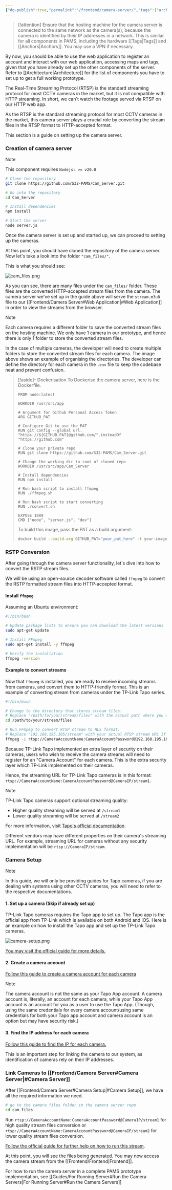 ```yaml
---
{"dg-publish":true,"permalink":"/frontend/camera-server/","tags":["archi","software","camera","streaming","video"],"noteIcon":""}
---
```




> [!attention]
> Ensure that the hosting machine for the camera server is connected to the same network as the camera(s), because the camera is identified by their IP addresses in a network. This is similar for all components in PAMS, including the hardware [[Tags\|Tags]] and [[Anchors\|Anchors]]. You may use a VPN if necessary.

By now, you should be able to use the web application to register an account and interact with our web application, accessing maps and tags, given that you have already set up the other components of the server. Refer to [[Architecture\|Architecture]] for the list of components you have to set up to get a full working prototype.

The Real-Time Streaming Protocol (RTSP) is the standard streaming protocol for most CCTV cameras in the market, but it is not compatible with HTTP streaming. In short, we can't watch the footage served via RTSP on our HTTP web app.

As the RTSP is the standard streaming protocol for most CCTV cameras in the market, this camera server plays a crucial role by converting the stream files in the RTSP format to HTTP-accepted format.

This section is a guide on setting up the camera server.

### Creation of camera server

> [!note]
> This component requires `Nodejs: >= v20.0`  

```bash
# Clone the repository
git clone https://github.com/S32-PAMS/Cam_Server.git

# Go into the repository
cd Cam_Server

# Install dependencies
npm install

# Start the server
node server.js
```

Once the camera server is set up and started up, we can proceed to setting up the cameras.

At this point, you should have cloned the repository of the camera server. Now let's take a look into the folder `"cam_files/"`.  

This is what you should see:

![cam_files.png](/img/user/Attachments/frontend-devs/cam_files.png)

As you can see, there are many files under the `cam_files/` folder. These files are the converted HTTP-accepted stream files from the camera. The camera server we've set up in the guide above will serve the `stream.m3u8` file to our [[Frontend/Camera Server#Web Application\|#Web Application]] in order to view the streams from the browser. 

> [!note]
> Each camera requires a different folder to save the converted stream files on the hosting machine. We only have 1 camera in our prototype, and hence there is only 1 folder to store the converted stream files.
> 
> In the case of multiple cameras, the developer will need to create multiple folders to store the converted stream files for each camera. The image above shows an example of organising the directories. The developer can define the directory for each camera in the `.env` file to keep the codebase neat and prevent confusion.

> [!aside]- Dockerisation
> To Dockerise the camera server, here is the Dockerfile.
> ```docker
> FROM node:latest
> 
> WORKDIR /usr/src/app
> 
> # Argument for Github Personal Access Token
> ARG GITHUB_PAT
> 
> # Configure Git to use the PAT
> RUN git config --global url. "https://${GITHUB_PAT}@github.com/".insteadOf "https://github.com"
> 
> # Clone your private repo
> RUN git clone https://github.com/S32-PAMS/Cam_Server.git
> 
> # Change the working dir to root of cloned repo
> WORKDIR /usr/src/app/Cam_Server
> 
> # Install dependencies
> RUN npm install
> 
> # Run bash script to install ffmpeg
> RUN ./ffmpeg.sh
> 
> # Run bash script to start converting
> RUN ./convert.sh
> 
> EXPOSE 1989
> CMD ["node", "server.js", "dev"]
> ```
> 
> To build this image, pass the PAT as a build argument:
> 
> ```bash
> docker build --build-arg GITHUB_PAT="your_pat_here" -t your-image-name
> ```

### RSTP Conversion

After going through the camera server functionality, let's dive into how to convert the RSTP stream files.

We will be using an open-source decoder software called `ffmpeg` to convert the RSTP formatted stream files into HTTP-accepted format.

#### Install `ffmpeg`

Assuming an Ubuntu environment:

```bash
#!/bin/bash

# Update package lists to ensure you can download the latest versions
sudo apt-get update

# Install FFmpeg
sudo apt-get install -y ffmpeg

# Verify the installation
ffmpeg -version   
```

#### Example to convert streams

Now that `ffmpeg` is installed, you are ready to receive incoming streams from cameras, and convert them to HTTP-friendly format. This is an example of converting stream from cameras under the TP-Link Tapo series.

```bash
#!/bin/bash

# Change to the directory that stores stream files.
# Replace "/path/to/your/stream/files" with the actual path where you want to save the HLS files.
cd /path/to/your/stream/files

# Run FFmpeg to convert RTSP stream to HLS format.
# Replace "192.168.195.105/stream" with your actual RTSP stream URL if different.
ffmpeg -i rtsp://CameraAccountName:CameraAccountPassword@192.168.195.105/stream1 -c:v copy -c:a copy -f hls -hls_time 2 -hls_playlist_type event stream.m3u8 
```

Because TP-Link Tapo implemented an extra layer of security on their cameras, users who wish to receive the camera streams will need to register for an "Camera Account" for each camera. This is the extra security layer which TP-Link implemented on their cameras.

Hence, the streaming URL for TP-Link Tapo cameras is in this format: `rtsp://CameraAccountName:CameraAccountPassword@CameraIP/stream1`.

> [!note]
> TP-Link Tapo cameras support optional streaming quality:
> - Higher quality streaming will be served at `/stream1`
> - Lower quality streaming will be served at `/stream2`
> 
> For more information, visit [Tapo's official documentation](https://www.tp-link.com/us/support/faq/2680/).

Different vendors may have different properties on their camera's streaming URL. For example, streaming URL for cameras without any security implementation will be `rtsp://CameraIP/stream`.

### Camera Setup

> [!note]
> In this guide, we will only be providing guides for Tapo cameras, if you are dealing with systems using other CCTV cameras, you will need to refer to the respective documentations.

#### 1. Set up a camera (Skip if already set up)

TP-Link Tapo cameras requires the Tapo app to set up. The Tapo app is the official app from TP-Link which is available on both Android and iOS. Here is an example on how to install the Tapo app and set up the TP-Link Tapo cameras.

![camera-setup.png](/img/user/Attachments/frontend-devs/camera-setup.png)

[You may visit the official guide for more details.](https://www.tp-link.com/us/support/download/tapo-c200/#Apps)  

#### 2. Create a camera account

[Follow this guide to create a camera account for each camera](https://www.tapo.com/sg/faq/76/)  

> [!note]
> The camera account is not the same as your Tapo App account. A camera account is, literally, an account for each camera, while your Tapo App account is an account for you as a user to use the Tapo App. (Though, using the same credentials for every camera account/using same credentials for both your Tapo app account and camera account is an option but may have security risk.)

#### 3. Find the IP address for each camera

[Follow this guide to find the IP for each camera.](https://www.tapo.com/sg/faq/27/)   

This is an important step for linking the camera to our system, as identification of cameras rely on their IP addresses.

### Link Cameras to [[Frontend/Camera Server#Camera Server\|#Camera Server]]

After [[Frontend/Camera Server#Camera Setup\|#Camera Setup]], we have all the required information we need.

```bash
# go to the camera files folder in the camera server repo
cd cam_files
```

Run `rtsp://CameraAccountName:CameraAccountPassword@CameraIP/stream1` for high quality stream files conversion or `rtsp://CameraAccountName:CameraAccountPassword@CameraIP/stream2` for lower quality stream files conversion.

[Follow the official guide for further help on how to run this stream](https://www.tapo.com/sg/faq/34/).

At this point, you will see the files being generated. You may now access the camera stream from the [[Frontend/Frontend\|Frontend]].

For how to run the camera server in a complete PAMS prototype implementation, see [[Guides/For Running Server#Run the Camera Servers\|For Running Server#Run the Camera Servers]]